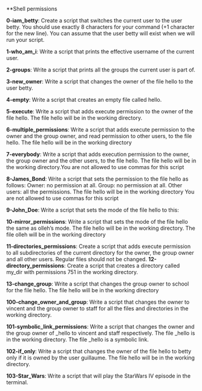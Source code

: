  **Shell permissions

**0-iam_betty**: Create a script that switches the current user to the user betty. You should use exactly 8 characters for your command (+1 character for the new line). You can assume that the user betty will exist when we will run your script.

**1-who_am_i**: Write a script that prints the effective username of the current user.

**2-groups**: Write a script that prints all the groups the current user is part of.

**3-new_owner**: Write a script that changes the owner of the file hello to the user betty.

**4-empty**: Write a script that creates an empty file called hello.

**5-execute**: Write a script that adds execute permission to the owner of the file hello. The file hello will be in the working directory.

**6-multiple_permissions**: Write a script that adds execute permission to the owner and the group owner, and read permission to other users, to the file hello. The file hello will be in the working directory

**7-everybody**: Write a script that adds execution permission to the owner, the group owner and the other users, to the file hello. The file hello will be in the working directory.You are not allowed to use commas for this script

**8-James_Bond**: Write a script that sets the permission to the file hello as follows: Owner: no permission at all. Group: no permission at all. Other users: all the permissions. The file hello will be in the working directory You are not allowed to use commas for this script

**9-John_Doe**: Write a script that sets the mode of the file hello to this:

**10-mirror_permissions**: Write a script that sets the mode of the file hello the same as olleh’s mode. The file hello will be in the working directory. The file olleh will be in the working directory

**11-directories_permissions**: Create a script that adds execute permission to all subdirectories of the current directory for the owner, the group owner and all other users. Regular files should not be changed.
**12-directory_permissions**: Create a script that creates a directory called my_dir with permissions 751 in the working directory.

**13-change_group**: Write a script that changes the group owner to school for the file hello. The file hello will be in the working directory

**100-change_owner_and_group**: Write a script that changes the owner to vincent and the group owner to staff for all the files and directories in the working directory.

**101-symbolic_link_permissions**: Write a script that changes the owner and the group owner of _hello to vincent and staff respectively. The file _hello is in the working directory. The file _hello is a symbolic link.

**102-if_only**: Write a script that changes the owner of the file hello to betty only if it is owned by the user guillaume. The file hello will be in the working directory.

**103-Star_Wars**: Write a script that will play the StarWars IV episode in the terminal.
